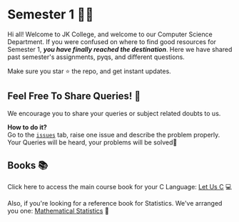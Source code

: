 # Semester 1 ✍🏽
Hi all! Welcome to JK College, and welcome to our Computer Science Department. If you were confused on where to find good resources for Semester 1, ***you have finally reached the destination***. Here we have shared past semester's assignments, pyqs, and different questions. 

Make sure you star ⭐ the repo, and get instant updates.

## Feel Free To Share Queries! 🧡
We encourage you to share your queries or subject related doubts to us. <br>

**How to do it?** <br>
Go to the [`issues`](https://github.com/TheCoderAvinash/JKC-Assignments/issues) tab, raise one issue and describe the problem properly. Your Queries will be heard, your problems will be solved🤗

## Books 📚
Click here to access the main course book for your C Language: [Let Us C](https://drive.google.com/file/d/0B78A_rsP6RDSX0FRangwWjJKNEE/view?usp=drivesdk&resourcekey=0-UvLt4pht8pp9x1lTsemgJQ) 💻

Also, if you're looking for a reference book for Statistics. We've arranged you one: [Mathematical Statistics](https://drive.google.com/file/d/1cy3aFFiBNNuJ6fTzPtAPeVB1dS-ibnYP/view?usp=drive_link) 🧮
